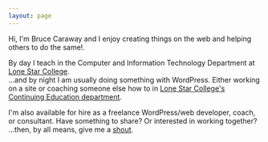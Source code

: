 ```yaml
---
layout: page
---
```

Hi, I'm Bruce Caraway and I enjoy creating things on the web and helping others to do the same!.    

By day I teach in the Computer and Information Technology Department at <a href="http://lonestar.edu" target="_blank">Lone Star College</a>.   
...and by night I am usually doing something with WordPress.  Either working on a site or coaching someone else how to in <a href="http://www.lonestar.edu/Web-Developer-ce-Certificate.htm" target="_blank">Lone Star College's Continuing Education department</a>.   
  
I'm also available for hire as a freelance WordPress/web developer, coach, or consultant.  Have something to share? Or interested in working together? ...then, by all means, give me a <a href="/contact" title="Contact">shout</a>.
